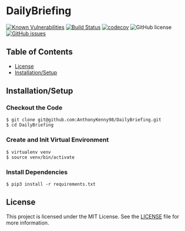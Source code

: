 # DailyBriefing
[![Known Vulnerabilities](https://snyk.io/test/github/AnthonyKenny98/DailyBriefing/badge.svg?targetFile=requirements.txt)](https://snyk.io/test/github/AnthonyKenny98/DailyBriefing?targetFile=requirements.txt) [![Build Status](https://travis-ci.org/AnthonyKenny98/DailyBriefing.svg?branch=master)](https://travis-ci.org/AnthonyKenny98/DailyBriefing) [![codecov](https://codecov.io/gh/AnthonyKenny98/DailyBriefing/branch/master/graph/badge.svg)](https://codecov.io/gh/AnthonyKenny98/DailyBriefing) ![GitHub license](https://img.shields.io/badge/license-MIT-blue.svg?style=flat-square) [![GitHub issues](https://img.shields.io/github/issues/AnthonyKenny98/DailyBriefing.svg)](https://gitHub.com/AnthonyKenny98/DailyBriefing/issues/)




## Table of Contents
+ [License](#license)
+ [Installation/Setup](#setup)

## <a name="setup"></a>Installation/Setup

### Checkout the Code 
  ```
  $ git clone git@github.com:AnthonyKenny98/DailyBriefing.git
  $ cd DailyBriefing
  ```
### Create and Init Virtual Environment
  ```
  $ virtualenv venv
  $ source venv/bin/activate
  ```
### Install Dependencies
  ```
  $ pip3 install -r requirements.txt
  ```

## <a name="license"></a>License

This project is licensed under the MIT License.  See the [LICENSE](LICENSE) file for more information.
